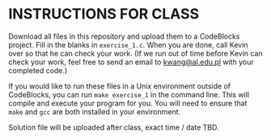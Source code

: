# INSTRUCTIONS FOR CLASS

Download all files in this repository and upload them to a CodeBlocks project. Fill in the blanks in `exercise_1.c`. When you are done, call Kevin over so that he can check your work. (If we run out of time before Kevin can check your work, feel free to send an email to kwang@al.edu.pl with your completed code.)

If you would like to run these files in a Unix environment outside of CodeBlocks, you can run `make exercise_1` in the command line. This will compile and execute your program for you. You will need to ensure that `make` and `gcc` are both installed in your environment. 

Solution file will be uploaded after class, exact time / date TBD.
